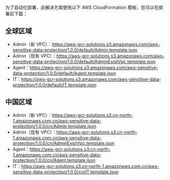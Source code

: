 为了自动化部署，此解决方案使用以下 AWS CloudFormation 模板，您可以在部署前下载：

## 全球区域
- Admin（新 VPC）：https://aws-gcr-solutions.s3.amazonaws.com/aws-sensitive-data-protection/1.0.0/default/Admin.template.json
- Admin（现有 VPC）：https://aws-gcr-solutions.s3.amazonaws.com/aws-sensitive-data-protection/1.0.0/default/AdminExistVpc.template.json
- Agent：https://aws-gcr-solutions.s3.amazonaws.com/aws-sensitive-data-protection/1.0.0/default/Agent.template.json
- IT：https://aws-gcr-solutions.s3.amazonaws.com/aws-sensitive-data-protection/1.0.0/default/IT.template.json

## 中国区域
- Admin（新 VPC）：https://aws-gcr-solutions.s3.cn-north-1.amazonaws.com.cn/aws-sensitive-data-protection/1.0.0/cn/Admin.template.json
- Admin（现有 VPC）：https://aws-gcr-solutions.s3.cn-north-1.amazonaws.com.cn/aws-sensitive-data-protection/1.0.0/cn/AdminExistVpc.template.json
- Agent：https://aws-gcr-solutions.s3.cn-north-1.amazonaws.com.cn/aws-sensitive-data-protection/1.0.0/cn/Agent.template.json
- IT：https://aws-gcr-solutions.s3.cn-north-1.amazonaws.com.cn/aws-sensitive-data-protection/1.0.0/cn/IT.template.json